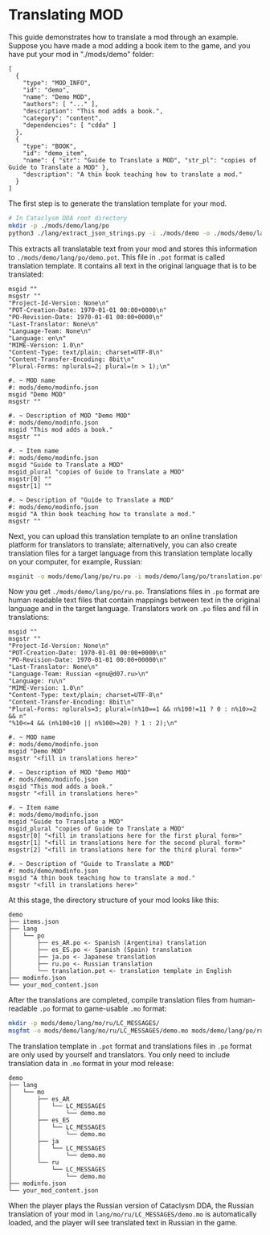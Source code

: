 # Translating MOD

This guide demonstrates how to translate a mod through an example. Suppose you have made a mod adding a book item to the game, and you have put your mod in "./mods/demo" folder:

```jsonc
[
  {
    "type": "MOD_INFO",
    "id": "demo",
    "name": "Demo MOD",
    "authors": [ "..." ],
    "description": "This mod adds a book.",
    "category": "content",
    "dependencies": [ "cdda" ]
  },
  {
    "type": "BOOK",
    "id": "demo_item",
    "name": { "str": "Guide to Translate a MOD", "str_pl": "copies of Guide to Translate a MOD" },
    "description": "A thin book teaching how to translate a mod."
  }
]
```

The first step is to generate the translation template for your mod.

```sh
# In Cataclysm DDA root directory
mkdir -p ./mods/demo/lang/po
python3 ./lang/extract_json_strings.py -i ./mods/demo -o ./mods/demo/lang/po/demo.pot
```

This extracts all translatable text from your mod and stores this information to `./mods/demo/lang/po/demo.pot`. This file in `.pot` format is called translation template. It contains all text in the original language that is to be translated:

```po
msgid ""
msgstr ""
"Project-Id-Version: None\n"
"POT-Creation-Date: 1970-01-01 00:00+0000\n"
"PO-Revision-Date: 1970-01-01 00:00+0000\n"
"Last-Translator: None\n"
"Language-Team: None\n"
"Language: en\n"
"MIME-Version: 1.0\n"
"Content-Type: text/plain; charset=UTF-8\n"
"Content-Transfer-Encoding: 8bit\n"
"Plural-Forms: nplurals=2; plural=(n > 1);\n"

#. ~ MOD name
#: mods/demo/modinfo.json
msgid "Demo MOD"
msgstr ""

#. ~ Description of MOD "Demo MOD"
#: mods/demo/modinfo.json
msgid "This mod adds a book."
msgstr ""

#. ~ Item name
#: mods/demo/modinfo.json
msgid "Guide to Translate a MOD"
msgid_plural "copies of Guide to Translate a MOD"
msgstr[0] ""
msgstr[1] ""

#. ~ Description of "Guide to Translate a MOD"
#: mods/demo/modinfo.json
msgid "A thin book teaching how to translate a mod."
msgstr ""
```

Next, you can upload this translation template to an online translation platform for translators to translate; alternatively, you can also create translation files for a target language from this translation template locally on your computer, for example, Russian:

```sh
msginit -o mods/demo/lang/po/ru.po -i mods/demo/lang/po/translation.pot -l ru
```

Now you get `./mods/demo/lang/po/ru.po`. Translations files in `.po` format are human readable text files that contain mappings between text in the original language and in the target language. Translators work on `.po` files and fill in translations:

```po
msgid ""
msgstr ""
"Project-Id-Version: None\n"
"POT-Creation-Date: 1970-01-01 00:00+0000\n"
"PO-Revision-Date: 1970-01-01 00:00+00000\n"
"Last-Translator: None\n"
"Language-Team: Russian <gnu@d07.ru>\n"
"Language: ru\n"
"MIME-Version: 1.0\n"
"Content-Type: text/plain; charset=UTF-8\n"
"Content-Transfer-Encoding: 8bit\n"
"Plural-Forms: nplurals=3; plural=(n%10==1 && n%100!=11 ? 0 : n%10>=2 && n"
"%10<=4 && (n%100<10 || n%100>=20) ? 1 : 2);\n"

#. ~ MOD name
#: mods/demo/modinfo.json
msgid "Demo MOD"
msgstr "<fill in translations here>"

#. ~ Description of MOD "Demo MOD"
#: mods/demo/modinfo.json
msgid "This mod adds a book."
msgstr "<fill in translations here>"

#. ~ Item name
#: mods/demo/modinfo.json
msgid "Guide to Translate a MOD"
msgid_plural "copies of Guide to Translate a MOD"
msgstr[0] "<fill in translations here for the first plural form>"
msgstr[1] "<fill in translations here for the second plural form>"
msgstr[2] "<fill in translations here for the third plural form>"

#. ~ Description of "Guide to Translate a MOD"
#: mods/demo/modinfo.json
msgid "A thin book teaching how to translate a mod."
msgstr "<fill in translations here>"
```

At this stage, the directory structure of your mod looks like this:
```
demo
├── items.json
├── lang
│   └── po
│       ├── es_AR.po <- Spanish (Argentina) translation
│       ├── es_ES.po <- Spanish (Spain) translation
│       ├── ja.po <- Japanese translation
│       ├── ru.po <- Russian translation
│       └── translation.pot <- translation template in English
├── modinfo.json
└── your_mod_content.json
```

After the translations are completed, compile translation files from human-readable `.po` format to game-usable `.mo` format:

```sh
mkdir -p mods/demo/lang/mo/ru/LC_MESSAGES/
msgfmt -o mods/demo/lang/mo/ru/LC_MESSAGES/demo.mo mods/demo/lang/po/ru.po
```

The translation template in `.pot` format and translations files in `.po` format are only used by yourself and translators. You only need to include translation data in `.mo` format in your mod release:

```
demo
├── lang
│   └── mo
│       ├── es_AR
│       │   └── LC_MESSAGES
│       │       └── demo.mo
│       ├── es_ES
│       │   └── LC_MESSAGES
│       │       └── demo.mo
│       ├── ja
│       │   └── LC_MESSAGES
│       │       └── demo.mo
│       └── ru
│           └── LC_MESSAGES
│               └── demo.mo
├── modinfo.json
└── your_mod_content.json
```

When the player plays the Russian version of Cataclysm DDA, the Russian translation of your mod in `lang/mo/ru/LC_MESSAGES/demo.mo` is automatically loaded, and the player will see translated text in Russian in the game.
